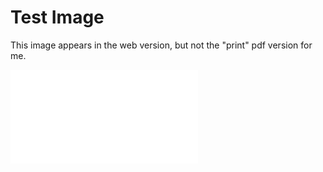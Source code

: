 # Test Image

This image appears in the web version, but not the "print" pdf version for me.

![spectra](assets/image/oscars.bl.spectra.pdf)




